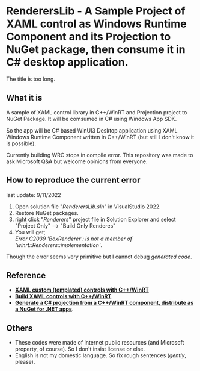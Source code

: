 # RenderersLib - A Sample Project of XAML control as Windows Runtime Component and its Projection to NuGet package, then consume it in C# desktop application.
The title is too long.

## What it is
 A sample of XAML control library in C++/WinRT and Projection project to NuGet Package. It will be comsumed in C# using Windows App SDK.

 So the app will be C# based WinUI3 Desktop application using XAML Windows Runtime Component written in C++/WinRT (but still I don't know it is possible).
 
 Currently building WRC stops in compile error. This repository was made to ask Microsoft Q&A but welcome opinions from everyone.
 
## How to reproduce the current error
 last update: 9/11/2022
 1. Open solution file "_RenderersLib.sln_" in VisualStudio 2022.
 2. Restore NuGet packages.
 3. right click "_Renderers_" project file in Solution Explorer and select "Project Only" --> "Build Only Renderes"
 4. You will get;  
 _Error	C2039	'BoxRenderer': is not a member of 'winrt::Renderers::implementation'_.
 
Though the error seems very primitive but I cannot debug _generated code_.

## Reference
- [**XAML custom (templated) controls with C++/WinRT**](https://docs.microsoft.com/en-us/windows/uwp/cpp-and-winrt-apis/xaml-cust-ctrl)
- [**Build XAML controls with C++/WinRT**](https://docs.microsoft.com/en-us/windows/apps/winui/winui3/xaml-templated-controls-cppwinrt-winui-3)
- [**Generate a C# projection from a C++/WinRT component, distribute as a NuGet for .NET apps**](https://docs.microsoft.com/en-us/windows/apps/develop/platform/csharp-winrt/net-projection-from-cppwinrt-component). 

## Others
- These codes were made of Internet public resources (and Microsoft property, of course). So I don't insist license or else.
- English is not my domestic language. So fix rough sentences (_gently_, please).
